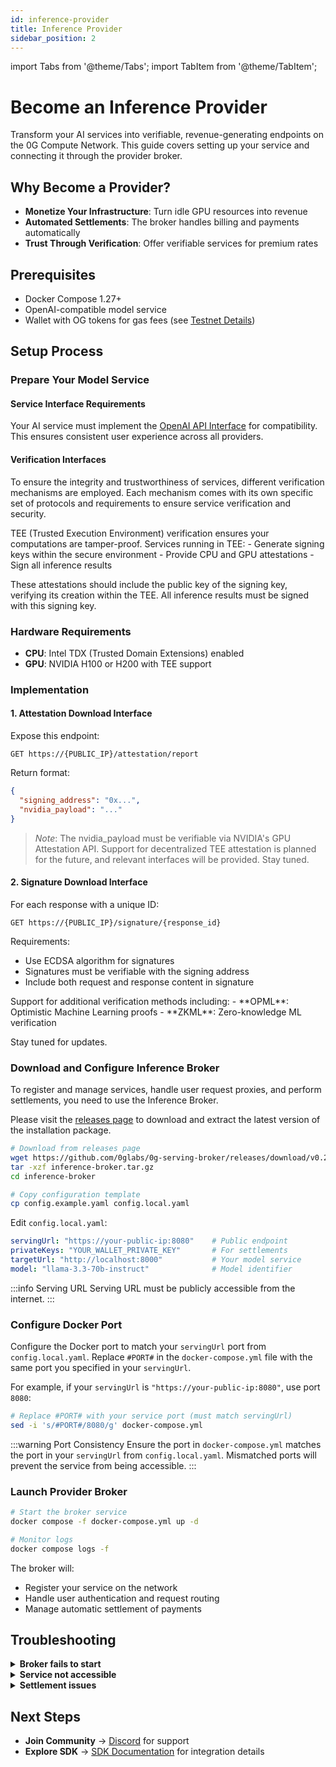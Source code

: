 ```yaml
---
id: inference-provider
title: Inference Provider
sidebar_position: 2
---
```


import Tabs from '@theme/Tabs';
import TabItem from '@theme/TabItem';

# Become an Inference Provider

Transform your AI services into verifiable, revenue-generating endpoints on the 0G Compute Network. This guide covers setting up your service and connecting it through the provider broker.

## Why Become a Provider?

- **Monetize Your Infrastructure**: Turn idle GPU resources into revenue
- **Automated Settlements**: The broker handles billing and payments automatically
- **Trust Through Verification**: Offer verifiable services for premium rates

## Prerequisites
- Docker Compose 1.27+
- OpenAI-compatible model service
- Wallet with OG tokens for gas fees (see [Testnet Details](/docs/developer-hub/testnet/testnet-overview.md))

## Setup Process

### Prepare Your Model Service

#### Service Interface Requirements
Your AI service must implement the [OpenAI API Interface](https://platform.openai.com/docs/api-reference/chat) for compatibility. This ensures consistent user experience across all providers.

#### Verification Interfaces
To ensure the integrity and trustworthiness of services, different verification mechanisms are employed. Each mechanism comes with its own specific set of protocols and requirements to ensure service verification and security.

<Tabs>
<TabItem value="teeml" label="TEE Verification (TeeML)" default>
TEE (Trusted Execution Environment) verification ensures your computations are tamper-proof. Services running in TEE:
- Generate signing keys within the secure environment
- Provide CPU and GPU attestations
- Sign all inference results

These attestations should include the public key of the signing key, verifying its creation within the TEE. All inference results must be signed with this signing key.

### Hardware Requirements

- **CPU**: Intel TDX (Trusted Domain Extensions) enabled
- **GPU**: NVIDIA H100 or H200 with TEE support

### Implementation

#### 1. Attestation Download Interface

Expose this endpoint:
```
GET https://{PUBLIC_IP}/attestation/report
```

Return format:
```json
{
  "signing_address": "0x...",
  "nvidia_payload": "..."
}
```

> *Note*: The nvidia_payload must be verifiable via NVIDIA's GPU Attestation API. Support for decentralized TEE attestation is planned for the future, and relevant interfaces will be provided. Stay tuned.

#### 2. Signature Download Interface

For each response with a unique ID:
```
GET https://{PUBLIC_IP}/signature/{response_id}
```

Requirements:
- Use ECDSA algorithm for signatures
- Signatures must be verifiable with the signing address
- Include both request and response content in signature

</TabItem>
<TabItem value="future" label="OPML, ZKML (Coming Soon)">
Support for additional verification methods including:
- **OPML**: Optimistic Machine Learning proofs
- **ZKML**: Zero-knowledge ML verification

Stay tuned for updates.
</TabItem>
</Tabs>



### Download and Configure Inference Broker
To register and manage services, handle user request proxies, and perform settlements, you need to use the Inference Broker.

Please visit the [releases page](https://github.com/0glabs/0g-serving-broker/releases) to download and extract the latest version of the installation package.

```bash
# Download from releases page
wget https://github.com/0glabs/0g-serving-broker/releases/download/v0.2.0/inference-broker.tar.gz
tar -xzf inference-broker.tar.gz
cd inference-broker

# Copy configuration template
cp config.example.yaml config.local.yaml
```

Edit `config.local.yaml`:
```yaml
servingUrl: "https://your-public-ip:8080"    # Public endpoint
privateKeys: "YOUR_WALLET_PRIVATE_KEY"       # For settlements
targetUrl: "http://localhost:8000"           # Your model service
model: "llama-3.3-70b-instruct"              # Model identifier
```
:::info Serving URL
Serving URL must be publicly accessible from the internet.
:::

### Configure Docker Port

Configure the Docker port to match your `servingUrl` port from `config.local.yaml`. Replace `#PORT#` in the `docker-compose.yml` file with the same port you specified in your `servingUrl`.

For example, if your `servingUrl` is `"https://your-public-ip:8080"`, use port `8080`:

```bash
# Replace #PORT# with your service port (must match servingUrl)
sed -i 's/#PORT#/8080/g' docker-compose.yml
```

:::warning Port Consistency
Ensure the port in `docker-compose.yml` matches the port in your `servingUrl` from `config.local.yaml`. Mismatched ports will prevent the service from being accessible.
:::

### Launch Provider Broker

```bash
# Start the broker service
docker compose -f docker-compose.yml up -d

# Monitor logs
docker compose logs -f
```

The broker will:
- Register your service on the network
- Handle user authentication and request routing
- Manage automatic settlement of payments

## Troubleshooting

<details>
<summary><b>Broker fails to start</b></summary>

- Verify Docker Compose is installed correctly
- Check port availability
- Ensure config.local.yaml syntax is valid
- Review logs: `docker compose logs`
</details>

<details>
<summary><b>Service not accessible</b></summary>

- Confirm firewall allows incoming connections
- Verify public IP/domain is correct
- Test local service: `curl http://localhost:8000/chat/completions`
</details>

<details>
<summary><b>Settlement issues</b></summary>

The automatic settlement engine handles payments. If issues occur:
- Check wallet has sufficient gas
- Verify network connectivity
- Monitor settlement logs in broker output
</details>

## Next Steps
- **Join Community** → [Discord](https://discord.gg/0glabs) for support
- **Explore SDK** → [SDK Documentation](./sdk) for integration details

